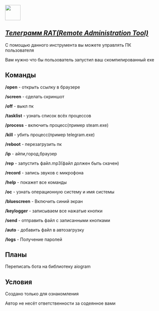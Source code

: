 <a href="readme/en/README.md"><p text-align="center"><img src="http://cliparts.co/cliparts/piq/ExX/piqExX4i9.jpg" weight="50px" height="50px"></img></p>
<h2><i>Телеграмм RAT(Remote Administration Tool)</i></h2></a>

<p>С помощью данного инструмента вы можете управлять ПК пользователя</p>
<p>Вам нужно что бы пользователь запустил ваш скомпилированный exe</p>


<h2>Команды</h2>
  
<p><b>/open</b> - открыть ссылку в браузере </p>

<p><b>/screen</b> - сделать скриншот</p>

<p><b>/off</b> - выкл пк</p>

<p><b>/tasklist</b> - узнать список всёх процессов</p>

<p><b>/process</b> - включить процесс(пример steam.exe)</p>

<p><b>/kill</b> - убить процесс(пример telegram.exe)</p>

<p><b>/reboot</b> - перезагрузить пк</p>

<p><b>/ip</b> - айпи,город,браузер</p>

<p><b>/rep</b> - запустить файл.mp3(файл должен быть скачен)</p>

<p><b>/record</b> - запись звуков с микрофона</p></b>

<p><b>/help</b> - покажет все команды</p>

<p><b>/oc</b> - узнать операционную систему и имя системы</p>

<p><b>/bluescreen</b> - Включить синий экран</p>

<p><b>/keylogger</b> - записываем все нажатые кнопки</p>

<p><b>/send</b> - отправить файл с записанными кнопками</p>

<p><b>/auto</b> - добавить файл в автозагрузку</p>

<p><b>/logs</b> - Получение паролей</p>

<h2>Планы</h2>

<p>Переписать бота на библиотеку aiogram</p>

<h2>Условия</h2>
<p>Создано только для ознакомления</p>
<p>Автор не несёт ответственности за содеянное вами</p>


